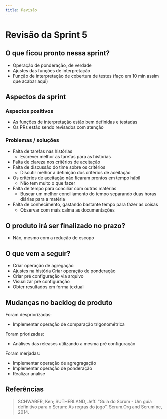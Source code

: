 ```yaml
---
title: Revisão
---
```


# Revisão da Sprint 5

## O que ficou pronto nessa sprint?

- Operação de ponderação, de verdade
- Ajustes das funções de interpretação
- Função de interpretação de cobertura de testes (faço em 10 min assim que acabar aqui)

## Aspectos da sprint

### Aspectos positivos

- As funções de interpretação estão bem definidas e testadas
- Os PRs estão sendo revisados com atenção

### Problemas / soluções

<!-- Isso é um problema mesmo? As unicas USs que não tem tarefas nem foram tocadas -->
- Falta de tarefas nas histórias
  - Escrever melhor as tarefas para as histórias
- Falta de clareza nos critérios de aceitação
- Falta de discussão do time sobre os critérios
  - Discutir melhor a definição dos critérios de aceitação
- Os critérios de aceitação não ficaram prontos em tempo hábil
  - Não tem muito o que fazer
- Falta de tempo para conciliar com outras matérias
  - Buscar um melhor conciliamento do tempo separando duas horas diárias para a matéria
- Falta de conhecimento, gastando bastante tempo para fazer as coisas
  - Observar com mais calma as documentações

## O produto irá ser finalizado no prazo?

- Não, mesmo com a redução de escopo

## O que vem a seguir?

- Criar operação de agregação
- Ajustes na história Criar operação de ponderação
- Criar pré configuração via arquivo
- Visualizar pré configuração
- Obter resultados em forma textual

## Mudanças no backlog de produto

Foram despriorizadas:
- Implementar operação de comparação trigonométrica

Foram priorizadas:
- Análises das releases utilizando a mesma pré configuração

Foram merjadas:
- Implementar operação de agregragação
- Implementar operação de ponderação
- Realizar análise

## Referências

> SCHWABER, Ken; SUTHERLAND, Jeff. “Guia do Scrum - Um guia definitivo para o Scrum: As regras do jogo”. Scrum.Org and ScrumInc, 2014.
